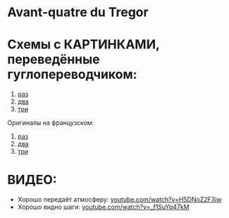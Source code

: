 Avant-quatre du Tregor
======================

Схемы с КАРТИНКАМИ, переведённые гуглопереводчиком:
===================================================
1. [раз](https://translate.google.ru/translate?sl=fr&tl=ru&js=y&prev=_t&hl=en&ie=UTF-8&u=http%3A%2F%2Fdansesbretonnes.gwalarn.org%2Fdanses%2Favant-quatre_du_tregor.html&edit-text=)
2. [два](https://translate.google.ru/translate?hl=en&sl=fr&tl=ru&u=http%3A%2F%2Fdansesbretonnes.gwalarn.org%2Fdanses%2Favant-deux_du_tregor.html&sandbox=1)
3. [три](https://translate.google.ru/translate?hl=en&sl=fr&tl=ru&u=http%3A%2F%2Fdansesbretonnes.gwalarn.org%2Fbases%2Fpas_de_quatre_subdivise_avg.html&sandbox=1)

Оригиналы на французском:

1. [раз](http://dansesbretonnes.gwalarn.org/danses/avant-quatre_du_tregor.html)
2. [два](http://dansesbretonnes.gwalarn.org/danses/avant-deux_du_tregor.html)
3. [три](http://dansesbretonnes.gwalarn.org/bases/pas_de_quatre_subdivise_avg.html)


ВИДЕО:
======
- Хорошо передаёт атмосферу: [youtube.com/watch?v=H5DNoZ2F3jw](https://www.youtube.com/watch?v=H5DNoZ2F3jw)
- Хорошо видно шаги: [youtube.com/watch?v=_f1SuYq47kM](https://www.youtube.com/watch?v=_f1SuYq47kM)
